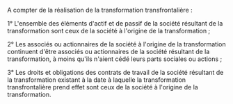 A compter de la réalisation de la transformation transfrontalière :

1° L'ensemble des éléments d'actif et de passif de la société résultant de la transformation sont ceux de la société à l'origine de la transformation ;

2° Les associés ou actionnaires de la société à l'origine de la transformation continuent d'être associés ou actionnaires de la société résultant de la transformation, à moins qu'ils n'aient cédé leurs parts sociales ou actions ;

3° Les droits et obligations des contrats de travail de la société résultant de la transformation existant à la date à laquelle la transformation transfrontalière prend effet sont ceux de la société à l'origine de la transformation.
